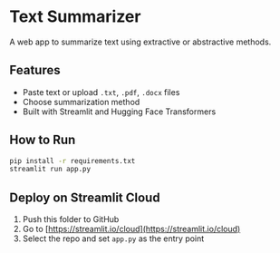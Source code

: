 # Text Summarizer

A web app to summarize text using extractive or abstractive methods.

## Features
- Paste text or upload `.txt`, `.pdf`, `.docx` files
- Choose summarization method
- Built with Streamlit and Hugging Face Transformers

## How to Run

```bash
pip install -r requirements.txt
streamlit run app.py
```

## Deploy on Streamlit Cloud
1. Push this folder to GitHub
2. Go to [https://streamlit.io/cloud](https://streamlit.io/cloud)
3. Select the repo and set `app.py` as the entry point
